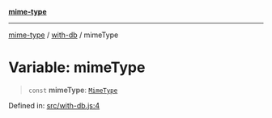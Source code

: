 [**mime-type**](../../README.md)

***

[mime-type](../../modules.md) / [with-db](../README.md) / mimeType

# Variable: mimeType

> `const` **mimeType**: [`MimeType`](../../index/classes/MimeType.md)

Defined in: [src/with-db.js:4](https://github.com/snowyu/mime-type.js/blob/f95519c7d0f59cc981e45696b6b0461d0cc9022d/src/with-db.js#L4)
